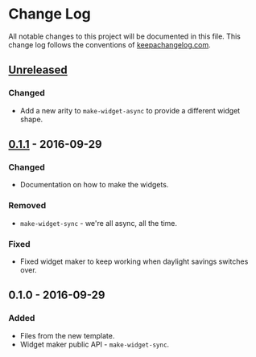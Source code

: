 # Change Log
All notable changes to this project will be documented in this file. This change log follows the conventions of [keepachangelog.com](http://keepachangelog.com/).

## [Unreleased]
### Changed
- Add a new arity to `make-widget-async` to provide a different widget shape.

## [0.1.1] - 2016-09-29
### Changed
- Documentation on how to make the widgets.

### Removed
- `make-widget-sync` - we're all async, all the time.

### Fixed
- Fixed widget maker to keep working when daylight savings switches over.

## 0.1.0 - 2016-09-29
### Added
- Files from the new template.
- Widget maker public API - `make-widget-sync`.

[Unreleased]: https://github.com/your-name/clj-reflection/compare/0.1.1...HEAD
[0.1.1]: https://github.com/your-name/clj-reflection/compare/0.1.0...0.1.1
